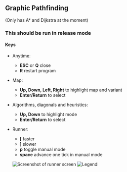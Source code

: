 ## Graphic Pathfinding

(Only has A* and Dijkstra at the moment)

### This should be run in release mode

#### Keys
* Anytime:
  * **ESC** or **Q** close
  * **R** restart program
* Map:
  * **Up, Down, Left, Right** to highlight map and variant
  * **Enter/Return** to select
* Algorithms, diagonals and heuristics:
  * **Up, Down** to highlight mode
  * **Enter/Return** to select
* Runner:
  * **[** faster
  * **]** slower
  * **p** toggle manual mode
  * **space** advance one tick in manual mode 
  

  
  
  ![Screenshot of runner screen](https://raw.githubusercontent.com/raybritton/graphical-pathfinding/master/screenshot.png)
  ![Legend](https://raw.githubusercontent.com/raybritton/graphical-pathfinding/master/palette.png)
